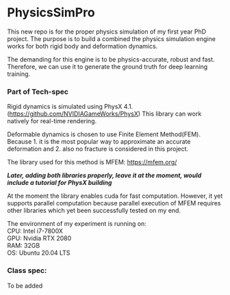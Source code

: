 # PhysicsSimPro

This new repo is for the proper physics simulation of my first year PhD project. 
The purpose is to build a combined the physics simulation engine works for both rigid body and deformation dynamics.

The demanding for this engine is to be physics-accurate, robust and fast. 
Therefore, we can use it to generate the ground truth for deep learning training.

### Part of Tech-spec

Rigid dynamics is simulated using PhysX 4.1. (https://github.com/NVIDIAGameWorks/PhysX) This library can work natively for real-time rendering.

Deformable dynamics is chosen to use Finite Element Method(FEM). Because 1. it is the most popular way to approximate an accurate deformation and 2. also no fracture is considered in this project.

The library used for this method is MFEM: https://mfem.org/

<em><strong> Later, adding both libraries properly, leave it at the moment, would include a tutorial for PhysX building</strong></em>

At the moment the library enables cuda for fast computation. However, it yet supports parallel computation 
because parallel execution of MFEM requires other libraries which yet been successfully tested on my end.

The environment of my experiment is running on:\
CPU: Intel i7-7800X\
GPU: Nvidia RTX 2080\
RAM: 32GB\
OS: Ubuntu 20.04 LTS

### Class spec: 

To be added

